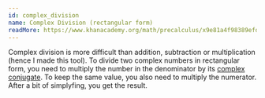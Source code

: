```yaml
---
id: complex_division
name: Complex Division (rectangular form)
readMore: https://www.khanacademy.org/math/precalculus/x9e81a4f98389efdf:complex/x9e81a4f98389efdf:complex-div/a/dividing-complex-numbers-review
---
```


Complex division is more difficult than addition, subtraction or multiplication (hence I made this tool). To divide two complex numbers in rectangular form, you need to multiply the number in the denominator by its [complex conjugate](https://en.wikipedia.org/wiki/Complex_conjugate). To keep the same value, you also need to multiply the numerator. After a bit of simplyfing, you get the result.
